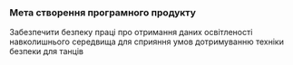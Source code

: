 ### Мета створення програмного продукту
Забезпечити безпеку праці про отримання даних освітленості навколишнього середвища для сприяння умов дотримуванню техніки безпеки для танців
